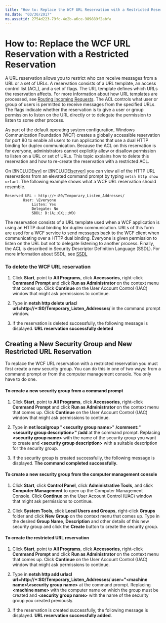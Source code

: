 ```yaml
---
title: "How to: Replace the WCF URL Reservation with a Restricted Reservation"
ms.date: "03/30/2017"
ms.assetid: 2754d223-79fc-4e2b-a6ce-989889f2abfa
---
```

# How to: Replace the WCF URL Reservation with a Restricted Reservation
A URL reservation allows you to restrict who can receive messages from a URL or a set of URLs. A reservation consists of a URL template, an access control list (ACL), and a set of flags. The URL template defines which URLs the reservation affects. For more information about how URL templates are processed, see [Routing Incoming Requests](https://go.microsoft.com/fwlink/?LinkId=136764). The ACL controls what user or group of users is permitted to receive messages from the specified URLs. The flags indicate whether the reservation is to give a user or group permission to listen on the URL directly or to delegate the permission to listen to some other process.  
  
 As part of the default operating system configuration, Windows Communication Foundation (WCF) creates a globally accessible reservation for port 80 to enable all users to run applications that use a dual HTTP binding for duplex communication. Because the ACL on this reservation is for everyone, administrators cannot explicitly allow or disallow permission to listen on a URL or set of URLs. This topic explains how to delete this reservation and how to re-create the reservation with a restricted ACL.  
  
 On [!INCLUDE[wv](../../../../includes/wv-md.md)] or [!INCLUDE[lserver](../../../../includes/lserver-md.md)] you can view all of the HTTP URL reservations from an elevated command prompt by typing `netsh http show urlacl`.  The following example shows what a WCF URL reservation should resemble.  
  
```  
Reserved URL : http://+:80/Temporary_Listen_Addresses/  
        User: \Everyone  
            Listen: Yes  
            Delegate: No  
            SDDL: D:(A;;GX;;;WD)  
```  
  
 The reservation consists of a URL template used when a WCF application is using an HTTP dual binding for duplex communication. URLs of this form are used for a WCF service to send messages back to the WCF client when communicating over a HTTP dual binding. Everyone is given permission to listen on the URL but not to delegate listening to another process. Finally, the ACL is described in Security Descriptor Definition Language (SSDL). For more information about SSDL, see [SSDL](https://go.microsoft.com/fwlink/?LinkId=136789)  
  
### To delete the WCF URL reservation  
  
1. Click **Start**, point to **All Programs**, click **Accessories**, right-click **Command Prompt** and click **Run as Administrator** on the context menu that comes up. Click **Continue** on the User Account Control (UAC) window that might ask permissions to continue.  
  
2. Type in **netsh http delete urlacl url=http://+:80/Temporary_Listen_Addresses/** in the command prompt window.  
  
3. If the reservation is deleted successfully, the following message is displayed. **URL reservation successfully deleted**  
  
## Creating a New Security Group and New Restricted URL Reservation  
 To replace the WCF URL reservation with a restricted reservation you must first create a new security group. You can do this in one of two ways: from a command prompt or from the computer management console. You only have to do one.  
  
#### To create a new security group from a command prompt  
  
1. Click **Start**, point to **All Programs**, click **Accessories**, right-click **Command Prompt** and click **Run as Administrator** on the context menu that comes up. Click **Continue** on the User Account Control (UAC) window that might ask permissions to continue.  
  
2. Type in **net localgroup "\<security group name>" /comment:"\<security group description>" /add** at the command prompt. Replacing **\<security group name>** with the name of the security group you want to create and **\<security group description>** with a suitable description for the security group.  
  
3. If the security group is created successfully, the following message is displayed. **The command completed successfully.**  
  
#### To create a new security group from the computer management console  
  
1. Click **Start**, click **Control Panel**, click **Administrative Tools**, and click **Computer Management** to open up the Computer Management Console. Click **Continue** on the User Account Control (UAC) window that might ask permissions to continue.  
  
2. Click **System Tools**, click **Local Users and Groups**, right-click **Groups** folder and click **New Group** on the context menu that comes up. Type in the desired **Group Name**, **Description** and other details of this new security group and click the **Create** button to create the security group.  
  
#### To create the restricted URL reservation  
  
1. Click **Start**, point to **All Programs**, click **Accessories**, right-click **Command Prompt** and click **Run as Administrator** on the context menu that comes up. Click **Continue** on the User Account Control (UAC) window that might ask permissions to continue.  
  
2. Type in **netsh http add urlacl url=http://+:80/Temporary_Listen_Addresses/ user="\<machine name>\\<security group name\>** at the command prompt. Replacing **\<machine name>** with the computer name on which the group must be created and **\<security group name>** with the name of the security group you created previously.  
  
3. If the reservation is created successfully, the following message is displayed. **URL reservation successfully added**.
